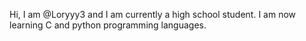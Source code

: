 <!---
Loryyy3/Loryyy3 is a ✨ special ✨ repository because its `README.md` (this file) appears on your GitHub profile.
You can click the Preview link to take a look at your changes.
--->

Hi, I am @Loryyy3 and I am currently a high school student.
I am now learning C and python programming languages.
